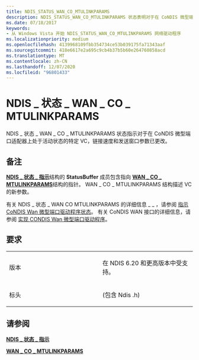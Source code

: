 ```yaml
---
title: NDIS_STATUS_WAN_CO_MTULINKPARAMS
description: NDIS_STATUS_WAN_CO_MTULINKPARAMS 状态表明对于在 CoNDIS 微型端口适配器上处于活动状态的特定 VC，链接速度和发送窗口参数已经发生了更改。
ms.date: 07/18/2017
keywords:
- 从 Windows Vista 开始 NDIS_STATUS_WAN_CO_MTULINKPARAMS 网络驱动程序
ms.localizationpriority: medium
ms.openlocfilehash: 4139968109fbb354734ce53b039175fa71343aaf
ms.sourcegitcommit: 418e6617e2a695c9cb4b37b5b60e264760858acd
ms.translationtype: MT
ms.contentlocale: zh-CN
ms.lasthandoff: 12/07/2020
ms.locfileid: "96801433"
---
```

# <a name="ndis_status_wan_co_mtulinkparams"></a>NDIS \_ 状态 \_ WAN \_ CO \_ MTULINKPARAMS


NDIS \_ 状态 \_ WAN \_ CO \_ MTULINKPARAMS 状态指示对于在 CoNDIS 微型端口适配器上处于活动状态的特定 VC，链接速度和发送窗口参数已更改。

<a name="remarks"></a>备注
-------

[**NDIS \_ 状态 \_ 指示**](/windows-hardware/drivers/ddi/ndis/ns-ndis-_ndis_status_indication)结构的 **StatusBuffer** 成员包含指向 [**WAN \_ CO \_ MTULINKPARAMS**](/previous-versions/windows/hardware/network/ff565821(v=vs.85))结构的指针。 WAN \_ CO \_ MTULINKPARAMS 结构描述 VC 的新参数。

有关 NDIS \_ 状态 \_ WAN CO MTULINKPARAMS 的详细信息 \_ \_ ，请参阅 [指示 CoNDIS Wan 微型端口驱动程序状态](./indicating-condis-wan-miniport-driver-status.md)。 有关 CoNDIS WAN 接口的详细信息，请参阅 [实现 CONDIS Wan 微型端口驱动程序](./implementing-condis-wan-miniport-drivers.md)。

<a name="requirements"></a>要求
------------

<table>
<colgroup>
<col width="50%" />
<col width="50%" />
</colgroup>
<tbody>
<tr class="odd">
<td><p>版本</p></td>
<td><p>在 NDIS 6.20 和更高版本中受支持。</p></td>
</tr>
<tr class="even">
<td><p>标头</p></td>
<td> (包含 Ndis .h) </td>
</tr>
</tbody>
</table>

## <a name="see-also"></a>请参阅


[**NDIS \_ 状态 \_ 指示**](/windows-hardware/drivers/ddi/ndis/ns-ndis-_ndis_status_indication)

[**WAN \_ CO \_ MTULINKPARAMS**](/previous-versions/windows/hardware/network/ff565821(v=vs.85))

 

